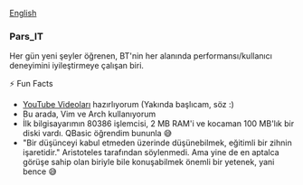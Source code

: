 [English](./README.en.md)

### Pars_IT

Her gün yeni şeyler öğrenen, BT'nin her alanında performansı/kullanıcı deneyimini iyileştirmeye çalışan biri.

⚡ Fun Facts
- [YouTube Videoları](https://youtube.com/@pars_it) hazırlıyorum (Yakında başlıcam, söz :)
- Bu arada, Vim ve Arch kullanıyorum
- İlk bilgisayarımın 80386 işlemcisi, 2 MB RAM'i ve kocaman 100 MB'lık bir diski vardı. QBasic öğrendim bununla 😅
- "Bir düşünceyi kabul etmeden üzerinde düşünebilmek, eğitimli bir zihnin işaretidir." Aristoteles tarafından söylenmedi. Ama yine de en aptalca görüşe sahip olan biriyle bile konuşabilmek önemli bir yetenek, yani bence 😅
